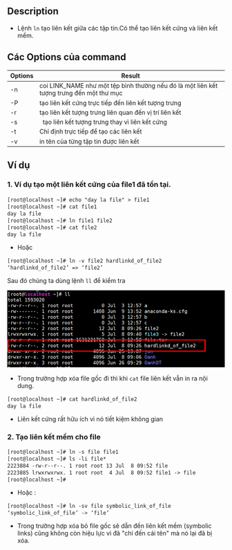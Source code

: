 ## Description 
-  Lệnh `ln` tạo liên kết giữa các tập tin.Có thể tạo liên kết cứng và liên kết mềm.
## Các Options của command

|Options|Result |
|---|---|
|-n | coi LINK_NAME như một tệp bình thường nếu đó là một liên kết tượng trưng đến một thư mục|
|-P|tạo liên kết cứng trực tiếp đến liên kết tượng trưng|
|-r| tạo liên kết tượng trưng liên quan đến vị trí liên kết|
|-s|  tạo liên kết tượng trưng thay vì liên kết cứng|
|-t|Chỉ định trực tiếp để tạo các liên kết|
|-v|in tên của từng tập tin được liên kết|

## Ví dụ

### 1. Ví dụ tạo một liên kết cứng của file1 đã tồn tại. 
```
[root@localhost ~]# echo "day la file" > file1
[root@localhost ~]# cat file1
day la file
[root@localhost ~]# ln file1 file2
[root@localhost ~]# cat file2
day la file
```

- Hoặc
```
[root@localhost ~]# ln -v file2 hardlinkd_of_file2
‘hardlinkd_of_file2’ => ‘file2’
```
Sau đó chúng ta dùng lệnh `ll` để kiểm tra 

![](../../images/disk/hardlink.png)

- Trong trường hợp xóa file gốc đi thì khi `cat` file liên kết vẫn in ra nội dung.

```
[root@localhost ~]# cat hardlinkd_of_file2
day la file
```
- Liên kết cứng rất hữu ích vì nó tiết kiệm không gian 

### 2. Tạo liên kết mềm cho file 

```
[root@localhost ~]# ln -s file file1
[root@localhost ~]# ls -li file*
2223884 -rw-r--r--. 1 root root 13 Jul  8 09:52 file
2223885 lrwxrwxrwx. 1 root root  4 Jul  8 09:52 file1 -> file
[root@localhost ~]#
```

- Hoặc : 
```
[root@localhost ~]# ln -sv file symbolic_link_of_file
‘symbolic_link_of_file’ -> ‘file’
```
- Trong trường hợp xóa bỏ file gốc sẽ dẫn đến liên kết mềm (symbolic links) cũng không còn hiệu lực vì đã "chỉ đến cái tên" mà nó lại đã bị xóa. 


